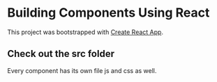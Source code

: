 # Building Components Using React

This project was bootstrapped with [Create React App](https://github.com/facebook/create-react-app).

## Check out the src folder

Every component has its own file js and css as well.
